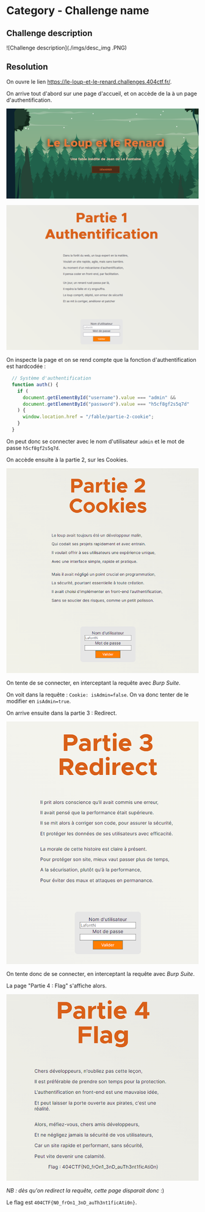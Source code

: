 # Category - Challenge name

## Challenge description

![Challenge description](./imgs/desc_img .PNG)

## Resolution

On ouvre le lien https://le-loup-et-le-renard.challenges.404ctf.fr/.

On arrive tout d'abord sur une page d'accueil, et on accède de la à un page d'authentification.

![Page d'accueil](./imgs/chall1_1.PNG)

![Page d'authentification](./imgs/chall1_2.PNG)

On inspecte la page et on se rend compte que la fonction d'authentification est hardcodée :

```javascript
  // Système d'authentification
  function auth() {
    if (
      document.getElementById("username").value === "admin" &&
      document.getElementById("password").value === "h5cf8gf2s5q7d"
    ) {
      window.location.href = "/fable/partie-2-cookie";
    }
  }
```

On peut donc se connecter avec le nom d'utilisateur `admin` et le mot de passe `h5cf8gf2s5q7d`.


On accède ensuite à la partie 2, sur les Cookies.

![Partie 2](./imgs/chall1_3.PNG)

On tente de se connecter, en interceptant la requête avec *Burp Suite*.

On voit dans la requête : `Cookie: isAdmin=false`. On va donc tenter de le modifier en `isAdmin=true`.

On arrive ensuite dans la partie 3 : Redirect.

![Partie 3](./imgs/chall1_4.PNG)

On tente donc de se connecter, en interceptant la requête avec *Burp Suite*.

La page "Partie 4 : Flag" s'affiche alors.

![Partie 4](./imgs/chall1_5.PNG)

*NB : dès qu'on redirect la requête, cette page disparait donc* :)

Le flag est `404CTF{N0_frOn1_3nD_auTh3nt1ficAti0n}`.